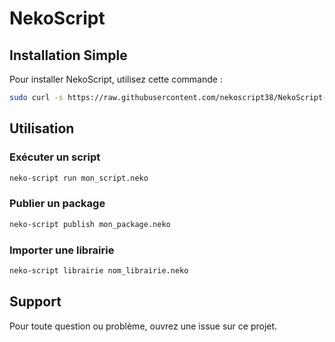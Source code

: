 
# NekoScript

## Installation Simple

Pour installer NekoScript, utilisez cette commande :

```bash
sudo curl -s https://raw.githubusercontent.com/nekoscript38/NekoScript-install/main/neko-script.sh -o /usr/local/bin/neko-script && sudo chmod +x /usr/local/bin/neko-script && neko-script télécharger
```

## Utilisation

### Exécuter un script
```bash
neko-script run mon_script.neko
```

### Publier un package
```bash
neko-script publish mon_package.neko
```

### Importer une librairie
```bash
neko-script librairie nom_librairie.neko
```

## Support
Pour toute question ou problème, ouvrez une issue sur ce projet.
